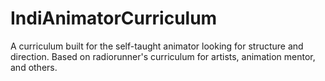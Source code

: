 # IndiAnimatorCurriculum
A curriculum built for the self-taught animator looking for structure and direction. Based on radiorunner's curriculum for artists, animation mentor, and others.
